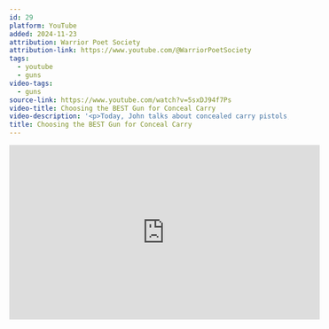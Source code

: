 ```yaml
---
id: 29
platform: YouTube
added: 2024-11-23
attribution: Warrior Poet Society
attribution-link: https://www.youtube.com/@WarriorPoetSociety
tags:
  - youtube
  - guns
video-tags:
  - guns
source-link: https://www.youtube.com/watch?v=5sxDJ94f7Ps
video-title: Choosing the BEST Gun for Conceal Carry
video-description: '<p>Today, John talks about concealed carry pistols, the different kinds and what ones you should carry. HOLSTER</p><ul><li>Tier 1 Holster - <a href="https://www.youtube.com/redirect?event=video_description&amp;redir_token=QUFFLUhqblVBZTI1TWNObmN4WnRtamdJZmVQcnM3N3hsUXxBQ3Jtc0tsNjFfNnoxRDBpa29xY25mSmlqUWQ5TzBJSnlTTlg1OU5FZk5uMUY1LTZJTDNiWWpSU3FCOW1MQVRuamFXaGV3c2hUdzJDT0lmbEVTcnN1OFNwYlV3aWt3WlltT1FpYXo2VjZmaWpKMTRvZWZPVzRYNA&amp;q=https%3A%2F%2Fwarriorpoetsupplyco.com%2Fholsters%2F&amp;v=5sxDJ94f7Ps">https://warriorpoetsupplyco.com/holst...</a></li></ul><p>Warrior Poet Society Links:</p><ul><li>WEBSITE - <a href="https://www.youtube.com/redirect?event=video_description&amp;redir_token=QUFFLUhqa1J1YWdVNEhnbS1DekxRQ1YzOWotWTQ0MjlqQXxBQ3Jtc0trQUVuSWdSbGdZRXV2UDk5THBBemhNaE4weXdlT1FONTM5d2NCM3hHOC1qVXl6bzBHNjdWWjdwMmxudTdjdXoyYTdSLUh4VldQWlNhaFBFSDZzN0dLVHVyWEcxSTk0aThhTEJPWnIzc1pfcy1qZ0VRYw&amp;q=https%3A%2F%2Fwarriorpoetsupplyco.com%2F&amp;v=5sxDJ94f7Ps">https://warriorpoetsupplyco.com</a></li><li>WAR POET Pistol - <a href="https://www.youtube.com/redirect?event=video_description&amp;redir_token=QUFFLUhqbWpHdzFSZTRnNjZfb0FXWHBRRDBOUE8yQlNXZ3xBQ3Jtc0ttTXEyWHlJbUV5cUdwZUIzcXZIVURfX09VME5HNXEwZDVOZU5WQTR4MktPbE9XZ1ZRcmM1bS13cmlYS2ZGR2pNSWpINEJYSW81T3libU5RdEhkN1FIbS1RZk9JRk51cE50OU5lY0lZUTdENkNaNTM3bw&amp;q=https%3A%2F%2Fwarriorpoetsupplyco.com%2Fwar-poet-pistol&amp;v=5sxDJ94f7Ps">https://warriorpoetsupplyco.com/war-p...</a></li><li>TRAIN w/ us - <a href="https://www.youtube.com/redirect?event=video_description&amp;redir_token=QUFFLUhqbXBwZkFOd3ZVS3ZJNnExc0FvWlM2dDhRb2VQUXxBQ3Jtc0traVpad0otZG9DSmpqRXdVaTE5dGdJYVhtMGVFQ3hWVHdnN3RSeDdzQjQ0VzBMM2Jqd0RvUjBYM2FMRTJzeWhVUVpmWVd3bm5ILWFuZlF3MjhRZE5ueXlRU1U2N09FMzBlVUpXdTl3dDZ5NFZEYXRsOA&amp;q=https%3A%2F%2Fwarriorpoetsupplyco.com%2Ftrain%2F&amp;v=5sxDJ94f7Ps">https://warriorpoetsupplyco.com/train/</a></li></ul><p>Get our WPS app! | Original shows, training, &amp; much more. SIGN UP: <a href="https://www.youtube.com/redirect?event=video_description&amp;redir_token=QUFFLUhqbVRkcHVHQ05RMm9oT09fdUhSdTFfWHlqWlFZZ3xBQ3Jtc0tuOFNzMGZLRXlSd1VnRWNyMmVQMXEyOTN1Q0VjNnZVNHNBY3VGMGgzUDhFSmFUWlpETDMzNFlKTzhIRnZLaEV2c3NWNjVFUUUtcDRneWhTTjRaSEppT0RqMi1OTGZBdHp3WnFOS1lLNEZyMGxGSlJQaw&amp;q=https%3A%2F%2Fwww.watchwpsn.com%2F&amp;v=5sxDJ94f7Ps">https://www.watchwpsn.com</a> Download at app stores. iPhone, Android, Amazon, Apple TV etc. FOLLOW US:</p><ul><li>on &#39;X&#39; — <a href="https://www.youtube.com/redirect?event=video_description&amp;redir_token=QUFFLUhqbWR3bGlCb3hPR3lJZUNadDMzbnBiT3FrNXZ3QXxBQ3Jtc0tubTUydFJERlozOWNwckxid1BicjhZU2xpYmZLY09RZVBwSkJfY29EMjV0WkppVlZJTDNCdGlHYVVUYmVQQzlfS3hSeHR2SmpqeHd1U09MTG1aNUFoT3NkXzByMkMzQjF2VjhfYnl6LXNJODNTU0d6dw&amp;q=https%3A%2F%2Fx.com%2Fjohnlovell275&amp;v=5sxDJ94f7Ps">https://x.com/johnlovell275</a></li><li>on INSTAGRAM --   <a href="https://www.youtube.com/redirect?event=video_description&amp;redir_token=QUFFLUhqblF3c0FJNHZLTXY0WUpmTDd2OVBBVHZ1LTB0QXxBQ3Jtc0ttam13UjJ5WHBrLUt6QWRHSW91aEFfY1lEeGQ5ZG9FRGhrNDhvWDVuaDlZZ1dwbzRPR2tiSzlkdGNadHpDcFdUTlBMU05YWVVlTENOcXZvUXUxN0FBVk81YUo5TjljLWxGOGdBWHA5OEswRWw3N0lhUQ&amp;q=https%3A%2F%2FINSTAGRAM.com%2Fwarriorpoetsociety&amp;v=5sxDJ94f7Ps"><img src="https://www.gstatic.com/youtube/img/watch/social_media/instagram_1x.png" alt=""> / warriorpoetsociety</a>  </li><li>on FACEBOOK |   <a href="https://www.youtube.com/redirect?event=video_description&amp;redir_token=QUFFLUhqa2JSQndocGhCRVNxT3dMRTVjOXptVWtwdzB0UXxBQ3Jtc0trSmF1Znljc1B6cjRQSXIzNUYyV3dRNDN4M0hGbTRDVXM0VzhtX3Rrc3NGNjRjNHQ2QVVKRkFfR2poeWtVSHpTemxOS2loUExzZHQwbzE4U3BoMUF0c2pIZkdDQk1CbDJ6dkhrR3lsLUxlMFF4dlpSaw&amp;q=https%3A%2F%2FFACEBOOK.com%2Fwarriorpoetsociety&amp;v=5sxDJ94f7Ps"><img src="https://www.gstatic.com/youtube/img/watch/social_media/facebook_1x.png" alt=""> / warriorpoetsociety</a>  </li></ul><p>(DISCLAIMER: This post may contain paid advertisements or affiliate links. What is an affiliate link? It means that if you click on one of the product links, Warrior Poet Society will receive a small commission at no extra cost to you. This helps support the channel and allows awesome future content. Thank you for the support!)</p>'
title: Choosing the BEST Gun for Conceal Carry
---
```


<iframe width="560" height="315" src="https://www.youtube-nocookie.com/embed/5sxDJ94f7Ps?si=BPlE-_s9kzIRJ7Bs" title="YouTube video player" frameborder="0" allow="accelerometer; autoplay; clipboard-write; encrypted-media; gyroscope; picture-in-picture; web-share" referrerpolicy="strict-origin-when-cross-origin" allowfullscreen></iframe>
